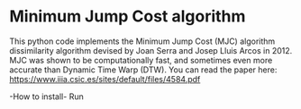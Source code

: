 # Minimum Jump Cost algorithm

This python code implements the Minimum Jump Cost (MJC) algorithm dissimilarity algorithm devised by Joan Serra and Josep Lluis Arcos in 2012. MJC was shown to be computationally fast, and sometimes even more accurate than Dynamic Time Warp (DTW). You can read the paper here: 
https://www.iiia.csic.es/sites/default/files/4584.pdf

-How to install-
Run 
